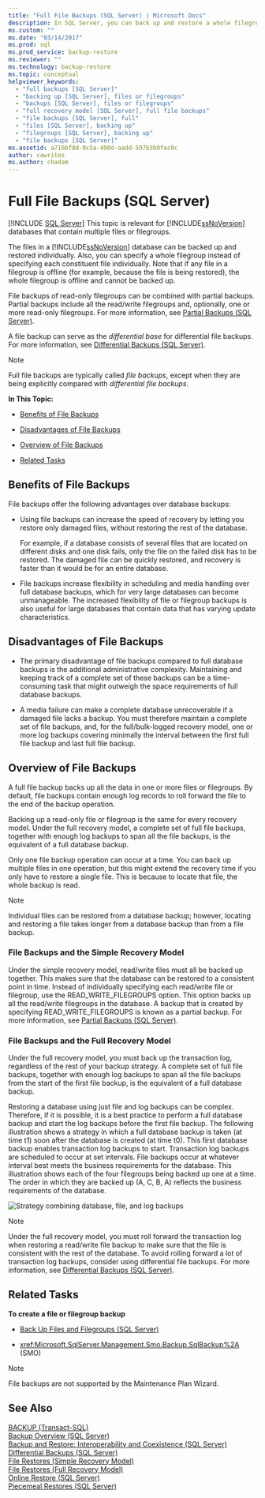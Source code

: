 ```yaml
---
title: "Full File Backups (SQL Server) | Microsoft Docs"
description: In SQL Server, you can back up and restore a whole filegroup instead of specifying each file individually.
ms.custom: ""
ms.date: "03/14/2017"
ms.prod: sql
ms.prod_service: backup-restore
ms.reviewer: ""
ms.technology: backup-restore
ms.topic: conceptual
helpviewer_keywords: 
  - "full backups [SQL Server]"
  - "backing up [SQL Server], files or filegroups"
  - "backups [SQL Server], files or filegroups"
  - "full recovery model [SQL Server], full file backups"
  - "file backups [SQL Server], full"
  - "files [SQL Server], backing up"
  - "filegroups [SQL Server], backing up"
  - "file backups [SQL Server]"
ms.assetid: a716bf8d-0c5a-490d-aadd-597b3b0fac0c
author: cawrites
ms.author: chadam
---
```

# Full File Backups (SQL Server)
 [!INCLUDE [SQL Server](../../includes/applies-to-version/sqlserver.md)]
  This topic is relevant for [!INCLUDE[ssNoVersion](../../includes/ssnoversion-md.md)] databases that contain multiple files or filegroups.  
  
 The files in a [!INCLUDE[ssNoVersion](../../includes/ssnoversion-md.md)] database can be backed up and restored individually. Also, you can specify a whole filegroup instead of specifying each constituent file individually. Note that if any file in a filegroup is offline (for example, because the file is being restored), the whole filegroup is offline and cannot be backed up.  
  
 File backups of read-only filegroups can be combined with partial backups. Partial backups include all the read/write filegroups and, optionally, one or more read-only filegroups. For more information, see [Partial Backups &#40;SQL Server&#41;](../../relational-databases/backup-restore/partial-backups-sql-server.md).  
  
 A file backup can serve as the *differential base* for differential file backups. For more information, see [Differential Backups &#40;SQL Server&#41;](../../relational-databases/backup-restore/differential-backups-sql-server.md).  
  
> [!NOTE]  
>  Full file backups are typically called *file backups*, except when they are being explicitly compared with *differential file backups*.  
  
 **In This Topic:**  
  
-   [Benefits of File Backups](#Benefits)  
  
-   [Disadvantages of File Backups](#Disadvantages)  
  
-   [Overview of File Backups](#Overview)  
  
-   [Related Tasks](#RelatedTasks)  
  
##  <a name="Benefits"></a> Benefits of File Backups  
 File backups offer the following advantages over database backups:  
  
-   Using file backups can increase the speed of recovery by letting you restore only damaged files, without restoring the rest of the database.  
  
     For example, if a database consists of several files that are located on different disks and one disk fails, only the file on the failed disk has to be restored. The damaged file can be quickly restored, and recovery is faster than it would be for an entire database.  
  
-   File backups increase flexibility in scheduling and media handling over full database backups, which for very large databases can become unmanageable. The increased flexibility of file or filegroup backups is also useful for large databases that contain data that has varying update characteristics.  
  
##  <a name="Disadvantages"></a> Disadvantages of File Backups  
  
-   The primary disadvantage of file backups compared to full database backups is the additional administrative complexity. Maintaining and keeping track of a complete set of these backups can be a time-consuming task that might outweigh the space requirements of full database backups.  
  
-   A media failure can make a complete database unrecoverable if a damaged file lacks a backup. You must therefore maintain a complete set of file backups, and, for the full/bulk-logged recovery model, one or more log backups covering minimally the interval between the first full file backup and last full file backup.  
  
##  <a name="Overview"></a> Overview of File Backups  
 A full file backup backs up all the data in one or more files or filegroups. By default, file backups contain enough log records to roll forward the file to the end of the backup operation.  
  
 Backing up a read-only file or filegroup is the same for every recovery model. Under the full recovery model, a complete set of full file backups, together with enough log backups to span all the file backups, is the equivalent of a full database backup.  
  
 Only one file backup operation can occur at a time. You can back up multiple files in one operation, but this might extend the recovery time if you only have to restore a single file. This is because to locate that file, the whole backup is read.  
  
> [!NOTE]  
>  Individual files can be restored from a database backup; however, locating and restoring a file takes longer from a database backup than from a file backup.  
  
### File Backups and the Simple Recovery Model  
 Under the simple recovery model, read/write files must all be backed up together. This makes sure that the database can be restored to a consistent point in time. Instead of individually specifying each read/write file or filegroup, use the READ_WRITE_FILEGROUPS option. This option backs up all the read/write filegroups in the database. A backup that is created by specifying READ_WRITE_FILEGROUPS is known as a partial backup. For more information, see [Partial Backups &#40;SQL Server&#41;](../../relational-databases/backup-restore/partial-backups-sql-server.md).  
  
### File Backups and the Full Recovery Model  
 Under the full recovery model, you must back up the transaction log, regardless of the rest of your backup strategy. A complete set of full file backups, together with enough log backups to span all the file backups from the start of the first file backup, is the equivalent of a full database backup.  
  
 Restoring a database using just file and log backups can be complex. Therefore, if it is possible, it is a best practice to perform a full database backup and start the log backups before the first file backup. The following illustration shows a strategy in which a full database backup is taken (at time t1) soon after the database is created (at time t0). This first database backup enables transaction log backups to start. Transaction log backups are scheduled to occur at set intervals. File backups occur at whatever interval best meets the business requirements for the database. This illustration shows each of the four filegroups being backed up one at a time. The order in which they are backed up (A, C, B, A) reflects the business requirements of the database.  
  
 ![Strategy combining database, file, and log backups](../../relational-databases/backup-restore/media/bnr-rmfull-3-fulldb-filegrps-log-backups.gif "Strategy combining database, file, and log backups")  
  
> [!NOTE]  
>  Under the full recovery model, you must roll forward the transaction log when restoring a read/write file backup to make sure that the file is consistent with the rest of the database. To avoid rolling forward a lot of transaction log backups, consider using differential file backups. For more information, see [Differential Backups &#40;SQL Server&#41;](../../relational-databases/backup-restore/differential-backups-sql-server.md).  
  
##  <a name="RelatedTasks"></a> Related Tasks  
 **To create a file or filegroup backup**  
  
-   [Back Up Files and Filegroups &#40;SQL Server&#41;](../../relational-databases/backup-restore/back-up-files-and-filegroups-sql-server.md)  
  
-   <xref:Microsoft.SqlServer.Management.Smo.Backup.SqlBackup%2A> (SMO)  
  
> [!NOTE]  
>  File backups are not supported by the Maintenance Plan Wizard.  
  
## See Also  
 [BACKUP &#40;Transact-SQL&#41;](../../t-sql/statements/backup-transact-sql.md)   
 [Backup Overview &#40;SQL Server&#41;](../../relational-databases/backup-restore/backup-overview-sql-server.md)   
 [Backup and Restore: Interoperability and Coexistence &#40;SQL Server&#41;](../../relational-databases/backup-restore/backup-and-restore-interoperability-and-coexistence-sql-server.md)   
 [Differential Backups &#40;SQL Server&#41;](../../relational-databases/backup-restore/differential-backups-sql-server.md)   
 [File Restores &#40;Simple Recovery Model&#41;](../../relational-databases/backup-restore/file-restores-simple-recovery-model.md)   
 [File Restores &#40;Full Recovery Model&#41;](../../relational-databases/backup-restore/file-restores-full-recovery-model.md)   
 [Online Restore &#40;SQL Server&#41;](../../relational-databases/backup-restore/online-restore-sql-server.md)   
 [Piecemeal Restores &#40;SQL Server&#41;](../../relational-databases/backup-restore/piecemeal-restores-sql-server.md)  
  
  
